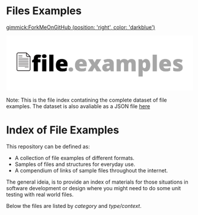 # Files Examples

[gimmick:ForkMeOnGitHub (position: 'right', color: 'darkblue') ](http://www.github.com/thethales/File-Examples)

![Files Examples Horizontal](meta-files/img/FilesExamplesLogoAlternative.png)


Note: This is the file index contatining the complete dataset of file examples.
The dataset is also avaliable as a JSON file [here](./meta-files/file-examples.json)

# Index of File Examples

This repository can be defined as:
- A collection of file examples of different formats.
- Samples of files and structures for everyday use.
- A compendium of links of sample files throughout the internet.

The general ideia, is to provide an index of materials for those situations in software development or design where you might need to do some unit testing with real world files.

Below the files are listed by _category_ and _type/context_.




